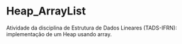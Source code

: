 # Heap_ArrayList

Atividade da disciplina de Estrutura de Dados Lineares (TADS-IFRN): implementação de um Heap usando array. 
